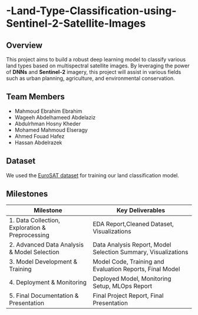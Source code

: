 # -Land-Type-Classification-using-Sentinel-2-Satellite-Images

## Overview
This project aims to build a robust deep learning model to classify various land types based on multispectral satellite images. By leveraging the power of **DNNs** and **Sentinel-2** imagery, this project will assist in various fields such as urban planning, agriculture, and environmental conservation.

## Team Members
- Mahmoud Ebrahim Ebrahim
- Wageeh Abdelhameed Abdelaziz
- Abdulrhman Hosny Kheder
- Mohamed Mahmoud Elseragy 
- Ahmed Fouad Hafez
- Hassan Abdelrazek

## Dataset
We used the [EuroSAT dataset](https://github.com/phelber/EuroSAT) for training our land classification model.

## Milestones
| Milestone  | Key Deliverables  |
|----------|----------------------------------------------------------------------------------|
| 1. Data Collection, Exploration & Preprocessing | EDA Report,Cleaned Dataset, Visualizations|
| 2. Advanced Data Analysis & Model Selection    | Data Analysis Report, Model Selection Summary, Visualizations |
| 3. Model Development & Training | Model Code, Training and Evaluation Reports, Final Model|
| 4. Deployment & Monitoring | Deployed Model, Monitoring Setup, MLOps Report |
| 5. Final Documentation & Presentation | Final Project Report, Final Presentation |
